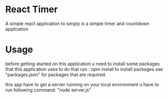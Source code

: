 # React Timer
A simple react application to simply is a simple timer and countdown application

# Usage
before getting started on this application u need to install some packages that this application uses
to do that run : 	npm install 	to install packages see "packages.json" for packages that are required.

this app have to get a server running on your local environment
u have to run following command: 	"node server.js"

